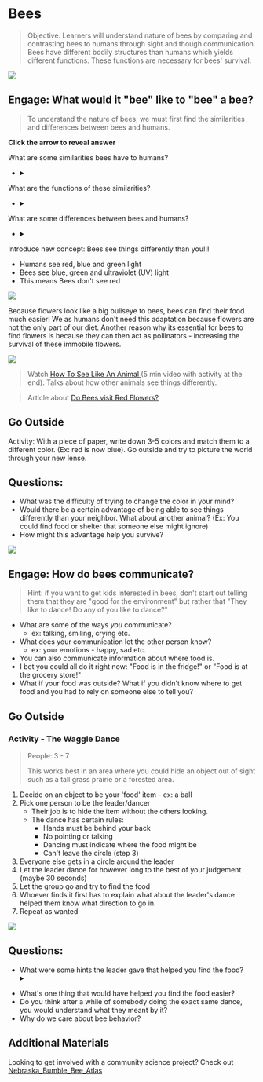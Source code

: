 # Bees
> Objective: Learners will understand nature of bees by comparing and contrasting bees to humans through sight and though communication. Bees have different bodily structures than humans which yields different functions. These functions are necessary for bees' survival. 

![](https://i.imgur.com/BAwzybZ.png)

## Engage: What would it "bee" like to "bee" a bee?



> To understand the nature of bees, we must first find the similarities and differences between bees and humans.

**Click the arrow to reveal answer**

What are some similarities bees have to humans?
- <details>
    <summary></summary>
    Both have eyes and legs
</details>

What are the functions of these similarities?
- <details>
    <summary></summary>
    Eyes help us see 
    Legs help us walk
</details>

What are some differences between bees and humans?
- <details>
    <summary></summary>
    Insects have 6 legs. Humans have 2 legs.
</details>

Introduce new concept: Bees see things differently than you!!!
- Humans see red, blue and green light
- Bees see blue, green and ultraviolet (UV) light
- This means Bees don't see red



![](https://i.imgur.com/KgEeuur.png)

Because flowers look like a big bullseye to bees, bees can find their food much easier! We as humans don't need this adaptation because flowers are not the only part of our diet. Another reason why its essential for bees to find flowers is because they can then act as pollinators - increasing the survival of these immobile flowers.


![](https://i.imgur.com/SUfSxNC.jpg)


>Watch [How To See Like An Animal ](https://https://www.youtube.com/watch?v=PtsN61OR2pA) (5 min video with activity at the end). Talks about how other animals see things differently.

> Article about [Do Bees visit Red Flowers?](https://www.buzzaboutbees.net/can-bees-see-red.html)



## Go Outside
Activity: With a piece of paper, write down 3-5 colors and match them to a different color. (Ex: red is now blue). Go outside and try to picture the world through your new lense. 




## Questions: 
- What was the difficulty of trying to change the color in your mind?
- Would there be a certain advantage of being able to see things differently than your neighbor. What about another animal? (Ex: You could find food or shelter that someone else might ignore)
- How might this advantage help you survive?

![](https://i.imgur.com/dDZn6gs.jpg)


## Engage: How do bees communicate?
> Hint: if you want to get kids interested in bees, don't start out telling them that they are "good for the environment" but rather that "They like to dance! Do any of you like to dance?"

- What are some of the ways *you* communicate?
    - ex: talking, smiling, crying etc. 
- What does your communication let the other person know?
    - ex: your emotions - happy, sad etc.
- You can also communicate information about where food is.
- I bet you could all do it right now: "Food is in the fridge!" or "Food is at the grocery store!"
- What if your food was outside? What if you didn't know where to get food and you had to rely on someone else to tell you?

## Go Outside
### Activity - The Waggle Dance
> People: 3 - 7
> 
> This works best in an area where you could hide an object out of sight  such as a tall grass prairie or a forested area.
1. Decide on an object to be your 'food' item - ex: a ball
2. Pick one person to be the leader/dancer
    - Their job is to hide the item without the others looking.
    - The dance has certain rules:
        - Hands must be behind your back 
        - No pointing or talking
        - Dancing must indicate where the food might be
        - Can't leave the circle (step 3)
3. Everyone else gets in a circle around the leader
4. Let the leader dance for however long to the best of your judgement (maybe 30 seconds)
5. Let the group go and try to find the food
6. Whoever finds it first has to explain what about the leader's dance helped them know what direction to go in.
7. Repeat as wanted

![](https://i.imgur.com/AWRcm3J.png)

## Questions:
- What were some hints the leader gave that helped you find the food?
    <details>
    <summary></summary>
    ex: the leader running to the side of the circle and jumping up and down let us know where the food was
</details>

- What's one thing that would have helped you find the food easier?
- Do you think after a while of somebody doing the exact same dance, you would understand what they meant by it?
- Why do we care about bee behavior? 



## Additional Materials
Looking to get involved with a community science project? Check out [Nebraska_Bumble_Bee_Atlas](https://www.nebraskabumblebeeatlas.org/about.html)
